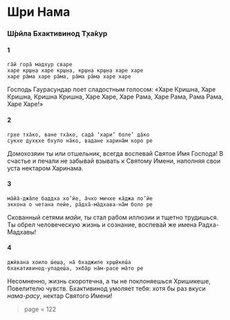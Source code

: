# Шри Нама

### Ш́рӣла Бхактивинод Т̣ха̄кур

#### 1

    га̄й гора̄ мадхур сваре
    харе кр̣ш̣н̣а харе кр̣ш̣н̣а, кр̣ш̣н̣а кр̣ш̣н̣а харе харе
    харе ра̄ма харе ра̄ма, ра̄ма ра̄ма харе харе

Господь Гаурасундар поет сладостным голосом: «Харе Кришна, Харе Кришна, Кришна Кришна, Харе Харе, Харе Рама, Харе Рама, Рама Рама, Харе Харе!»

#### 2

    гр̣хе тха̄ко, ване тха̄ко, сада̄ ‘хари’ боле’ д̣а̄ко
    сукхе дух̣кхе бхуло на̄ко, вадане харина̄м коро ре

Домохозяин ты или отшельник, всегда воспевай Святое Имя Господа! В счастье и печали не забывай взывать к Святому Имени, наполняя свои уста нектаром Харинама.

#### 3

    ма̄йа̄-джа̄ле баддха хо’йе, а̄чхо мичхе ка̄джа ло’йе
    экхона о четана пейе, ра̄дха̄-ма̄дхава-на̄м боло ре

Скованный сетями *майи*, ты стал рабом иллюзии и тщетно трудишься. Ты обрел человеческую жизнь и сознание, воспевай же имена Радха-Мадхавы!

#### 4

    джӣвана хоило ш́еш̣а, на̄ бхаджиле хр̣ш̣ӣкеш́а
    бхакативинод-упадеш́а, экба̄р на̄м-расе ма̄то ре

Несомненно, жизнь скоротечна, а ты не поклоняешься Хришикеше, Повелителю чувств. Бхактивинод умоляет тебя: хотя бы раз вкуси *нама-расу*, нектар Святого Имени!


> page = 122